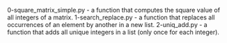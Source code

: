 0-square_matrix_simple.py - a function that computes the square value of all integers of a matrix.
1-search_replace.py - a function that replaces all occurrences of an element by another in a new list.
2-uniq_add.py - a function that adds all unique integers in a list (only once for each integer).

